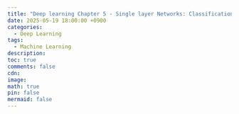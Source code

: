 ```yaml
---
title: "Deep learning Chapter 5 - Single layer Networks: Classification"
date: 2025-05-19 18:00:00 +0900
categories:
  - Deep Learning
tags:
  - Machine Learning
description: 
toc: true
comments: false
cdn: 
image:
math: true
pin: false
mermaid: false
---
```


##
<!-- [논문 PDF 다운로드](/assets/file/deeplearning/Deep_Learning_Chap5.pdf) -->